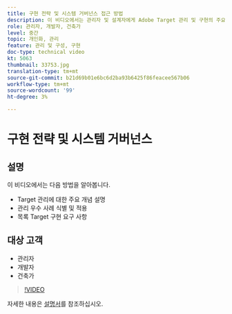 ```yaml
---
title: 구현 전략 및 시스템 거버넌스 접근 방법
description: 이 비디오에서는 관리자 및 설계자에게 Adobe Target 관리 및 구현의 주요 개념을 안내합니다. 이 비디오에서 관리 우수 사례를 식별하고 적용하는 방법과 Target 구현 요구 사항을 나열하는 방법을 알아보십시오.
role: 관리자, 개발자, 건축가
level: 중간
topic: 개인화, 관리
feature: 관리 및 구성, 구현
doc-type: technical video
kt: 5063
thumbnail: 33753.jpg
translation-type: tm+mt
source-git-commit: b21d69b01e6bc6d2ba93b6425f86feacee567b06
workflow-type: tm+mt
source-wordcount: '99'
ht-degree: 3%

---
```



# 구현 전략 및 시스템 거버넌스

## 설명

이 비디오에서는 다음 방법을 알아봅니다.

* Target 관리에 대한 주요 개념 설명
* 관리 우수 사례 식별 및 적용
* 목록 Target 구현 요구 사항

## 대상 고객

* 관리자
* 개발자
* 건축가

>[!VIDEO](https://video.tv.adobe.com/v/33753/?quality=12)

자세한 내용은 [설명서](https://docs.adobe.com/content/help/en/target/using/administer/administrating-target.html)를 참조하십시오.
